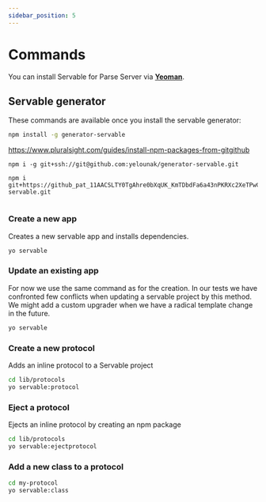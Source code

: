 ```yaml
---
sidebar_position: 5
---
```


# Commands

You can install Servable for Parse Server via **[Yeoman](https://yeoman.io)**.

## Servable generator
These commands are available once you install the servable generator:
```bash
npm install -g generator-servable
```
https://www.pluralsight.com/guides/install-npm-packages-from-gitgithub
```
npm i -g git+ssh://git@github.com:yelounak/generator-servable.git

npm i git+https://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@github.com/yelounak/generator-servable.git


```

### Create a new app
Creates a new servable app and installs dependencies.
```bash
yo servable
```

### Update an existing app
For now we use the same command as for the creation.
In our tests we have confronted few conflicts when updating a servable project by this method.
We might add a custom upgrader when we have a radical template change in the future.

```bash
yo servable
```

### Create a new protocol
Adds an inline protocol to a Servable project

```bash
cd lib/protocols
yo servable:protocol
```

### Eject a protocol
Ejects an inline protocol by creating an npm package

```bash
cd lib/protocols
yo servable:ejectprotocol
```

### Add a new class to a protocol

```bash
cd my-protocol
yo servable:class
```